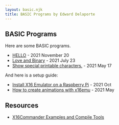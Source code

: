 ```yaml
---
layout: basic.njk
title: BASIC Programs by Edward Delaporte
---
```


## BASIC Programs

Here are some BASIC programs.

+ [HELLO](/basic/hello) - 2021 November 20
+ [Love and Binary](/basic/hearts) - 2021 July 23
+ [Show special printable characters.](/basic/specials) - 2021 May 17

And here is a setup guide:

+ [Install X16 Emulator on a Raspberry Pi](/basic/x16pi/) - 2021 Oct
+ [How to create animations with x16emu](/basic/howto) - 2021 May

## Resources

+ [X16Commander Examples and Compile Tools][21]

[21]: https://github.com/commanderx16/x16-demo